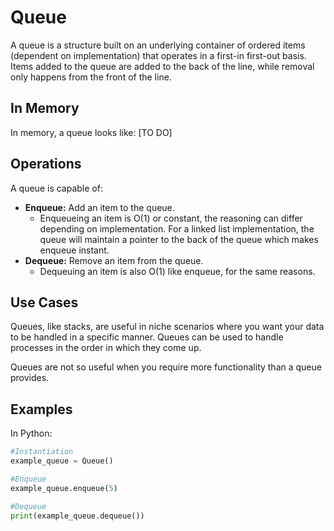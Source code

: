 # Queue

A queue is a structure built on an underlying container of ordered items (dependent on implementation) that operates in a first-in first-out basis. Items added to the queue are added to the back of the line, while removal only happens from the front of the line.

## In Memory

In memory, a queue looks like: \[TO DO\]


## Operations

A queue is capable of:

* **Enqueue:** Add an item to the queue.
    * Enqueueing an item is O(1) or constant, the reasoning can differ depending on implementation. For a linked list implementation, the queue will maintain a pointer to the back of the queue which makes enqueue instant.
* **Dequeue:** Remove an item from the queue.
    * Dequeuing an item is also O(1) like enqueue, for the same reasons.

## Use Cases

Queues, like stacks, are useful in niche scenarios where you want your data to be handled in a specific manner. Queues can be used to handle processes in the order in which they come up.

Queues are not so useful when you require more functionality than a queue provides.

## Examples

In Python:

```python
#Instantiation
example_queue = Queue()

#Enqueue
example_queue.enqueue(5)

#Dequeue
print(example_queue.dequeue())
```
